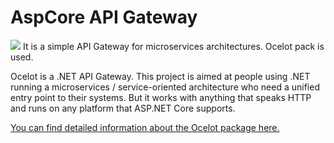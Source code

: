 # AspCore API Gateway 
<img src="https://csharpcorner-mindcrackerinc.netdna-ssl.com/article/building-api-gateway-using-ocelot-in-asp-net-core/Images/image001.jpg" />
It is a simple API Gateway for microservices architectures.
Ocelot pack is used.  

Ocelot is a .NET API Gateway. This project is aimed at people using .NET running a microservices / service-oriented architecture who need a unified entry point to their systems. But it works with anything that speaks HTTP and runs on any platform that ASP.NET Core supports.

<a href="https://github.com/ThreeMammals/Ocelot" target="_blank">You can find detailed information about the Ocelot package here.</a>
